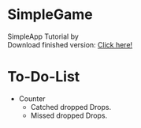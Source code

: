 SimpleGame
==========

SimpleApp Tutorial by <br>
Download finished version: <a href="https://github.com/Zimmerpforte/Drop/blob/master/jars/Drop.jar?raw=true">Click here!</a>

To-Do-List
==========
<ul>
  <li>Counter
    <ul>
      <li>Catched dropped Drops.</li>
      <li>Missed dropped Drops.</li>
    </ul>
  </li>
</ul>
